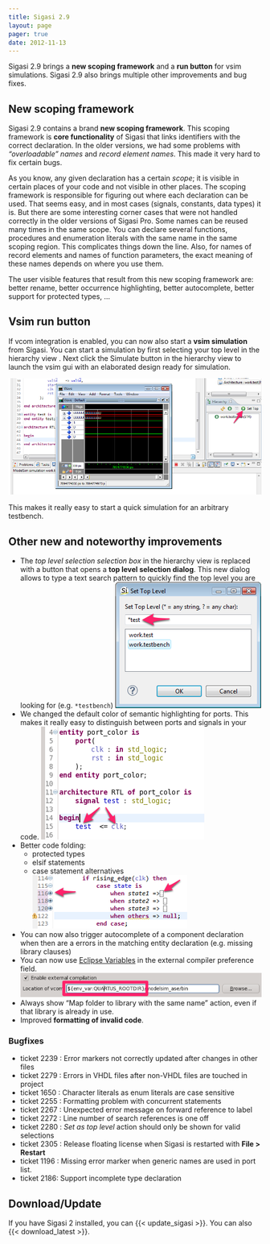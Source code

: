 ```yaml
---
title: Sigasi 2.9
layout: page
pager: true
date: 2012-11-13
---
```


Sigasi 2.9 brings a **new scoping framework** and a **run button** for
vsim simulations. Sigasi 2.9 also brings multiple other improvements and
bug fixes.

New scoping framework
---------------------

Sigasi 2.9 contains a brand **new scoping framework**. This scoping
framework is **core functionality** of Sigasi that links identifiers
with the correct declaration. In the older versions, we had some
problems with *“overloadable” names* and *record element names*. This
made it very hard to fix certain bugs.

As you know, any given declaration has a certain *scope*; it is visible
in certain places of your code and not visible in other places. The
scoping framework is responsible for figuring out where each declaration
can be used. That seems easy, and in most cases (signals, constants,
data types) it is. But there are some interesting corner cases that were
not handled correctly in the older versions of Sigasi Pro. Some names
can be reused many times in the same scope. You can declare several
functions, procedures and enumeration literals with the same name in the
same scoping region. This complicates things down the line. Also, for
names of record elements and names of function parameters, the exact
meaning of these names depends on where you use them.

The user visible features that result from this new scoping framework
are: better rename, better occurrence highlighting, better autocomplete,
better support for protected types, …

Vsim run button
---------------

If vcom integration is enabled, you can now also start a **vsim
simulation** from Sigasi. You can start a simulation by first selecting
your top level in the hierarchy view . Next click the Simulate button in
the hierarchy view to launch the vsim gui with an elaborated design
ready for simulation.

![Launch vsim from Sigasi’s Hierarchy View](2.9/vsim_window_a.png "Launch vsim from Sigasi’s Hierarchy View")

This makes it really easy to start a quick simulation for an arbitrary
testbench.

Other new and noteworthy improvements
-------------------------------------

-   The *top level selection selection box* in the hierarchy view is
    replaced with a button that opens a **top level selection dialog**.
    This new dialog allows to type a text search pattern to quickly find
    the top level you are looking for (e.g. `*testbench`)
    ![New select top level dialog](2.9/settopleveldialog_a.png "New select top level dialog")
-   We changed the default color of semantic highlighting for ports.
    This makes it really easy to distinguish between ports and signals
    in your code.
    ![Different semantic coloring for ports and signals](2.9/port_color_a.png "Different semantic coloring for ports and signals")
-   Better code folding:
    -   protected types
    -   elsif statements
    -   case statement alternatives
        ![Folding in case statements](2.9/case_folding_a.png "Folding in case statements")
-   You can now also trigger autocomplete of a component declaration
    when then are a errors in the matching entity declaration (e.g.
    missing library clauses)
-   You can now use [Eclipse Variables](http://help.eclipse.org/indigo/topic/org.eclipse.platform.doc.user/concepts/concepts-exttools.htm)
    in the external compiler preference field.
    ![Eclipse variables in external compiler path](2.9/variables_in_vcom_path_a.png "Eclipse variables in external compiler path")
-   Always show “Map folder to library with the same name” action, even
    if that library is already in use.
-   Improved **formatting of invalid code**.

### Bugfixes

-   ticket 2239 : Error markers not correctly updated after changes in other files
-   ticket 2279 : Errors in VHDL files after non-VHDL files are touched in project
-   ticket 1650 : Character literals as enum literals are case sensitive
-   ticket 2255 : Formatting problem with concurrent statements
-   ticket 2267 : Unexpected error message on forward reference to label
-   ticket 2272 : Line number of search references is one off
-   ticket 2280 : *Set as top level* action should only be shown for valid selections
-   ticket 2305 : Release floating license when Sigasi is restarted with **File > Restart**
-   ticket 1196 : Missing error marker when generic names are used in port list.
-   ticket 2186: Support incomplete type declaration

Download/Update
---------------

If you have Sigasi 2 installed, you can {{< update_sigasi >}}. You can also {{< download_latest >}}.

